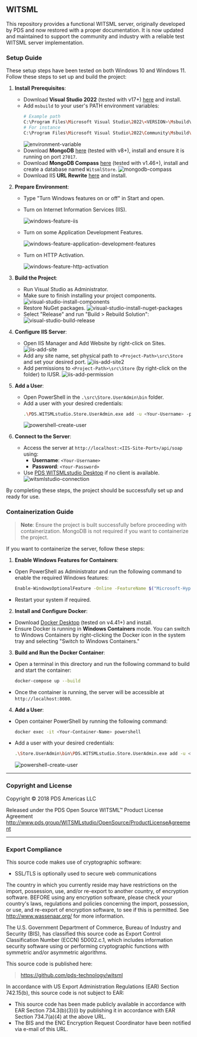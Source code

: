 ## WITSML

This repository provides a functional WITSML server, originally developed by PDS and
now restored with a proper documentation. It is now updated and maintained to support
the community and industry with a reliable test WITSML server implementation.

### Setup Guide

These setup steps have been tested on both Windows 10 and Windows 11. Follow these steps to set up and build the project:

1. **Install Prerequisites**:
    - Download **Visual Studio 2022** (tested with v17+) [here](https://visualstudio.microsoft.com/) and install.
    - Add `msbuild` to your user's PATH environment variables:
      ```sh
      # Example path
      C:\Program Files\Microsoft Visual Studio\2022\<VERSION>\Msbuild\Current\Bin
      # For instance
      C:\Program Files\Microsoft Visual Studio\2022\Community\Msbuild\Current\Bin
      ```
      ![environment-variable](img/environment-variable.png)
    - Download **MongoDB** [here](https://www.mongodb.com/try/download/community) (tested with v8+), install and ensure it is running on port `27017`.
    - Download **MongoDB Compass** [here](https://www.mongodb.com/try/download/compass) (tested with v1.46+), install and create a database named `WitsmlStore`.
      ![mongodb-compass](img/mongo-db-compass.png)
    - Download IIS **URL Rewrite** [here](https://www.iis.net/downloads/microsoft/url-rewrite) and install.

1. **Prepare Environment**:
    - Type "Turn Windows features on or off" in Start and open.
    - Turn on Internet Information Services (IIS).

      ![windows-feature-iis](img/windows-feature-iis.png)
    - Turn on some Application Development Features.

      ![windows-feature-application-development-features](img/windows-feature-application-development-features.png)
    - Turn on HTTP Activation.

      ![windows-feature-http-activation](img/windows-feature-http-activation.png)

2. **Build the Project**:
    - Run Visual Studio as Administrator.
    - Make sure to finish installing your project components.
      ![visual-studio-install-components](img/visual-studio-install-components.png)
    - Restore NuGet packages.
      ![visual-studio-install-nuget-packages](img/visual-studio-install-nuget-packages.png)
    - Select "Release" and run "Build > Rebuild Solution":
      ![visual-studio-build-release](img/visual-studio-build-release.png)

3. **Configure IIS Server**:
    - Open IIS Manager and Add Website by right-click on Sites.
      ![iis-add-site](img/iis-add-site.png)
    - Add any site name, set physical path to `<Project-Path>\src\Store` and set your desired port.
      ![iis-add-site2](img/iis-add-site2.png)
    - Add permissions to `<Project-Path>\src\Store` (by right-click on the folder) to IUSR.
      ![iis-add-permission](img/iis-add-permission.png)

5. **Add a User**:
    - Open PowerShell in the `.\src\Store.UserAdmin\bin` folder.
    - Add a user with your desired credentials:
      ```sh
      .\PDS.WITSMLstudio.Store.UserAdmin.exe add -u <Your-Username> -p <Your-Password> -e <Your-Email>
      ```
      ![powershell-create-user](img/powershell-create-user.png)

6. **Connect to the Server**:
    - Access the server at `http://localhost:<IIS-Site-Port>/api/soap` using:
      - **Username**: `<Your-Username>`
      - **Password**: `<Your-Password>`
    - Use [PDS WITSMLstudio Desktop](https://witsml.pds.technology/studio/) if no client is available.
      ![witsmlstudio-connection](img/witsmlstudio-connection.png)

By completing these steps, the project should be successfully set up and ready for use.

### Containerization Guide

> **Note**: Ensure the project is built successfully before proceeding with containerization. MongoDB is not required if you want to containerize the project.

If you want to containerize the server, follow these steps:

1. **Enable Windows Features for Containers**:
  - Open PowerShell as Administrator and run the following command to enable the required Windows features:
    ```sh
    Enable-WindowsOptionalFeature -Online -FeatureName $("Microsoft-Hyper-V", "Containers") -All
    ```
  - Restart your system if required.

2. **Install and Configure Docker**:
  - Download [Docker Desktop](https://www.docker.com/products/docker-desktop/) (tested on v4.41+) and install.
  - Ensure Docker is running in **Windows Containers** mode. You can switch to Windows Containers by right-clicking the Docker icon in the system tray and selecting "Switch to Windows Containers."

3. **Build and Run the Docker Container**:
  - Open a terminal in this directory and run the following command to build and start the container:
    ```sh
    docker-compose up --build
    ```
  - Once the container is running, the server will be accessible at `http://localhost:8080`.

4. **Add a User**:
  - Open container PowerShell by running the following command:
    ```sh
    docker exec -it <Your-Container-Name> powershell
    ```
  - Add a user with your desired credentials:
    ```sh
    .\Store.UserAdmin\bin\PDS.WITSMLstudio.Store.UserAdmin.exe add -u <Your-Username> -p <Your-Password> -e <Your-Email>
    ```
    ![powershell-create-user](img/powershell-create-user.png)

---
### Copyright and License
Copyright &copy; 2018 PDS Americas LLC

Released under the PDS Open Source WITSML™ Product License Agreement
http://www.pds.group/WITSMLstudio/OpenSource/ProductLicenseAgreement

---

### Export Compliance

This source code makes use of cryptographic software:
- SSL/TLS is optionally used to secure web communications

The country in which you currently reside may have restrictions on the import, possession,
use, and/or re-export to another country, of encryption software.  BEFORE using any
encryption software, please check your country's laws, regulations and policies concerning
the import, possession, or use, and re-export of encryption software, to see if this is
permitted.  See <http://www.wassenaar.org/> for more information.

The U.S. Government Department of Commerce, Bureau of Industry and Security (BIS), has
classified this source code as Export Control Classification Number (ECCN) 5D002.c.1, which
includes information security software using or performing cryptographic functions with
symmetric and/or asymmetric algorithms.

This source code is published here:
> https://github.com/pds-technology/witsml

In accordance with US Export Administration Regulations (EAR) Section 742.15(b), this
source code is not subject to EAR:
 - This source code has been made publicly available in accordance with EAR Section
   734.3(b)(3)(i) by publishing it in accordance with EAR Section 734.7(a)(4) at the above
   URL.
 - The BIS and the ENC Encryption Request Coordinator have been notified via e-mail of this
   URL.

